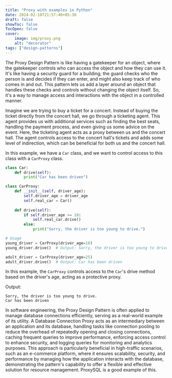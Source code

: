 ```yaml
---
title: "Proxy with examples in Python"
date: 2024-02-10T21:57:40+05:30
draft: false
showToc: false
TocOpen: false
cover:
    image: img/proxy.png
    alt: "decorator"
tags: ["design-patterns"]
---
```


The Proxy Design Pattern is like having a gatekeeper for an object, where the gatekeeper controls who can access the object and how they can use it. It's like having a security guard for a building; the guard checks who the person is and decides if they can enter, and might also keep track of who comes in and out. This pattern lets us add a layer around an object that handles these checks and controls without changing the object itself. So, it's a way to manage access and interactions with the object in a controlled manner.

Imagine we are trying to buy a ticket for a concert. Instead of buying the ticket directly from the concert hall, we go through a ticketing agent. This agent provides us with additional services such as finding the best seats, handling the payment process, and even giving us some advice on the event. Here, the ticketing agent acts as a proxy between us and the concert hall. The agent controls access to the concert hall's tickets and adds some level of indirection, which can be beneficial for both us and the concert hall.

In this example, we have a `Car` class, and we want to control access to this class with a `CarProxy` class.

```python
class Car:
    def drive(self):
        print("Car has been driven")

class CarProxy:
    def __init__(self, driver_age):
        self.driver_age = driver_age
        self.real_car = Car()
    
    def drive(self):
        if self.driver_age >= 18:
            self.real_car.drive()
        else:
            print("Sorry, the driver is too young to drive.")

# Usage
young_driver = CarProxy(driver_age=16)
young_driver.drive()  # Output: Sorry, the driver is too young to drive.

adult_driver = CarProxy(driver_age=25)
adult_driver.drive()  # Output: Car has been driven
```

In this example, the `CarProxy` controls access to the `Car`'s drive method based on the driver's age, acting as a protective proxy.

Output:
```
Sorry, the driver is too young to drive.
Car has been driven
```

In software engineering, the Proxy Design Pattern is often applied to manage database connections efficiently, serving as a real-world example of its utility. A Database Connection Proxy acts as an intermediary between an application and its database, handling tasks like connection pooling to reduce the overhead of repeatedly opening and closing connections, caching frequent queries to improve performance, enforcing access control to enhance security, and logging queries for monitoring and analytics purposes. This approach is particularly beneficial in high-traffic scenarios, such as an e-commerce platform, where it ensures scalability, security, and performance by managing how the application interacts with the database, demonstrating the pattern's capability to offer a flexible and effective solution for resource management. ProxySQL is a good example of this.